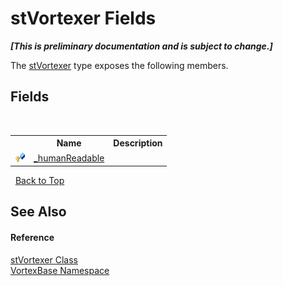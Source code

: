 # stVortexer Fields
 _**\[This is preliminary documentation and is subject to change.\]**_

The <a href="T_VortexBase_stVortexer.md">stVortexer</a> type exposes the following members.


## Fields
&nbsp;<table><tr><th></th><th>Name</th><th>Description</th></tr><tr><td>![Protected field](media/protfield.gif "Protected field")</td><td><a href="F_VortexBase_stVortexer__humanReadable.md">_humanReadable</a></td><td /></tr></table>&nbsp;
<a href="#stvortexer-fields">Back to Top</a>

## See Also


#### Reference
<a href="T_VortexBase_stVortexer.md">stVortexer Class</a><br /><a href="N_VortexBase.md">VortexBase Namespace</a><br />